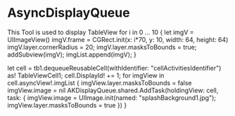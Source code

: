 # AsyncDisplayQueue
This Tool is used to display TableView 
for i in 0 ... 10
{
    let imgV = UIImageView()
    imgV.frame = CGRect.init(x: i*70, y: 10, width: 64, height: 64)
    imgV.layer.cornerRadius = 20;
    imgV.layer.masksToBounds = true;
    addSubview(imgV);
    imgList.append(imgV);
}

let cell = tb1.dequeueReusableCell(withIdentifier: "cellActivitiesIdentifier") as! TableViewCell1;
cell.DisplayId! += 1;
for imgView in cell.asyncView!.imgList
{
    imgView.layer.masksToBounds = false
    imgView.image = nil
    AKDisplayQueue.shared.AddTask(holdingView: cell, task: {
        imgView.image = UIImage.init(named: "splashBackground1.jpg");
        imgView.layer.masksToBounds = true
    })
}

